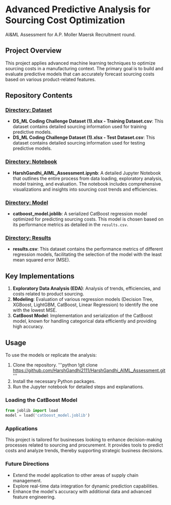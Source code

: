 # Advanced Predictive Analysis for Sourcing Cost Optimization
AI&amp;ML Assessment for A.P. Moller Maersk Recruitment round.

## Project Overview
This project applies advanced machine learning techniques to optimize sourcing costs in a manufacturing context. The primary goal is to build and evaluate predictive models that can accurately forecast sourcing costs based on various product-related features.

## Repository Contents

### [Directory: Dataset](https://github.com/HarshGandhi2111/HarshGandhi_AIML_Assessment/tree/main/Dataset)
- **DS_ML Coding Challenge Dataset (1).xlsx - Training Dataset.csv**: This dataset contains detailed sourcing information used for training predictive models.
- **DS_ML Coding Challenge Dataset (1).xlsx - Test Dataset.csv**: This dataset contains detailed sourcing information used for testing predictive models.
  
### [Directory: Notebook](https://github.com/HarshGandhi2111/HarshGandhi_AIML_Assessment/tree/main/Notebook)
- **HarshGandhi_AIML_Assessment.ipynb**: A detailed Jupyter Notebook that outlines the entire process from data loading, exploratory analysis, model training, and evaluation. The notebook includes comprehensive visualizations and insights into sourcing cost trends and efficiencies.

### [Directory: Model](https://github.com/HarshGandhi2111/HarshGandhi_AIML_Assessment/tree/main/Model)
- **catboost_model.joblib**: A serialized CatBoost regression model optimized for predicting sourcing costs. This model is chosen based on its performance metrics as detailed in the `results.csv`.

### [Directory: Results](https://github.com/HarshGandhi2111/HarshGandhi_AIML_Assessment/tree/main/Results)
- **results.csv**: This dataset contains the performance metrics of different regression models, facilitating the selection of the model with the least mean squared error (MSE).

## Key Implementations
1. **Exploratory Data Analysis (EDA)**: Analysis of trends, efficiencies, and costs related to product sourcing.
2. **Modeling**: Evaluation of various regression models (Decision Tree, XGBoost, LightGBM, CatBoost, Linear Regression) to identify the one with the lowest MSE.
3. **CatBoost Model**: Implementation and serialization of the CatBoost model, known for handling categorical data efficiently and providing high accuracy.

## Usage
To use the models or replicate the analysis:
1. Clone the repository.
'''python
!git clone https://github.com/HarshGandhi2111/HarshGandhi_AIML_Assessment.git
'''
3. Install the necessary Python packages.
4. Run the Jupyter notebook for detailed steps and explanations.

### Loading the CatBoost Model
  ```python
  from joblib import load
  model = load('catboost_model.joblib')
```
### Applications
This project is tailored for businesses looking to enhance decision-making processes related to sourcing and procurement. It provides tools to predict costs and analyze trends, thereby supporting strategic business decisions.

### Future Directions
- Extend the model application to other areas of supply chain management.
- Explore real-time data integration for dynamic prediction capabilities.
- Enhance the model's accuracy with additional data and advanced feature engineering.
